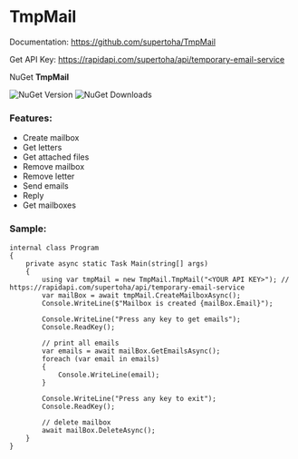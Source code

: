 # TmpMail
Documentation: https://github.com/supertoha/TmpMail

Get API Key: https://rapidapi.com/supertoha/api/temporary-email-service

NuGet **TmpMail** 

![NuGet Version](https://img.shields.io/nuget/vpre/TmpMail)
![NuGet Downloads](https://img.shields.io/nuget/dt/TmpMail)



### Features:
* Create mailbox
* Get letters
* Get attached files
* Remove mailbox
* Remove letter
* Send emails
* Reply 
* Get mailboxes

### Sample:
```Csharp
internal class Program
{
    private async static Task Main(string[] args)
    {
        using var tmpMail = new TmpMail.TmpMail("<YOUR API KEY>"); // https://rapidapi.com/supertoha/api/temporary-email-service
        var mailBox = await tmpMail.CreateMailboxAsync();
        Console.WriteLine($"Mailbox is created {mailBox.Email}");

        Console.WriteLine("Press any key to get emails");
        Console.ReadKey();

        // print all emails
        var emails = await mailBox.GetEmailsAsync();
        foreach (var email in emails)
        {
            Console.WriteLine(email);
        }

        Console.WriteLine("Press any key to exit");
        Console.ReadKey();

        // delete mailbox
        await mailBox.DeleteAsync();
    }
}
```
